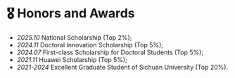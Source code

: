 # 🎖 Honors and Awards
- *2025.10* National Scholarship (Top 2%);
- *2024.11* Doctoral Innovation Scholarship (Top 5%);
- *2024.07* First-class Scholarship for Doctoral Students (Top 5%);
- *2021.11* Huawei Scholarship (Top 5%);
- *2021-2024* Excellent Graduate Student of Sichuan University (Top 20%).
